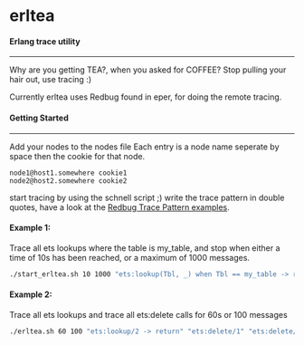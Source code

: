 # erltea
#### Erlang trace utility
---
Why are you getting TEA?, when you asked for COFFEE?
Stop pulling your hair out, use tracing :)

Currently erltea uses Redbug found in eper, for doing the remote tracing.

#### Getting Started
---
Add your nodes to the nodes file
Each entry is a node name seperate by space then the cookie for that node.
```
node1@host1.somewhere cookie1
node2@host2.somewhere cookie2
```
start tracing by using the schnell script ;)
write the trace pattern in double quotes, 
have a look at the [Redbug Trace Pattern examples](https://github.com/massemanet/eper/blob/master/src/redbug.erl#L78).

#### Example 1:
Trace all ets lookups where the table is my_table, and stop when either a time of 10s has been reached, or a maximum of 1000 messages.

```bash
./start_erltea.sh 10 1000 "ets:lookup(Tbl, _) when Tbl == my_table -> return"
```

#### Example 2:
Trace all ets lookups and trace all ets:delete calls for 60s or 100 messages
```bash
./erltea.sh 60 100 "ets:lookup/2 -> return" "ets:delete/1" "ets:delete/2"
```